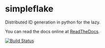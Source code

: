 simpleflake
===========

Distributed ID generation in python for the lazy.

You can read the docs online at [ReadTheDocs](https://simpleflake.readthedocs.org/en/latest/).

[![Build Status](https://travis-ci.org/SawdustSoftware/simpleflake.png)](https://travis-ci.org/SawdustSoftware/simpleflake)
